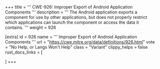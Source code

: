+++
title = '''
CWE-926: Improper Export of Android Application Components
'''
description	= '''
The Android application exports a component for use by other applications, but does not properly restrict which applications can launch the component or access the data it contains.
'''
weight = 926

[extra]
id = 926
name = '''
Improper Export of Android Application Components
'''
url = "https://cwe.mitre.org/data/definitions/926.html"
vote = "No Help, or Langs Won't Help"
class = "Variant"
clippy_helps = false
rust_docs_links = [
	
]
+++
